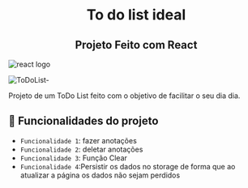 <h1 align="center"> To do list ideal </h1>

<h2 align="center"> Projeto Feito com React</h2>


![react logo](https://user-images.githubusercontent.com/92690350/183786725-c78c63f0-99d5-42bc-96fb-fc50b970d072.png)


![ToDoList-](https://user-images.githubusercontent.com/92690350/183785507-e286a0d5-3917-4e91-bbb8-49889def7866.png)


Projeto de um ToDo List feito com o objetivo de facilitar o seu dia dia.

## :hammer: Funcionalidades do projeto

- `Funcionalidade 1`: fazer anotações
- `Funcionalidade 2`: deletar anotações
- `Funcionalidade 3`: Função Clear
- `Funcionalidade 4`:Persistir os dados no storage de forma que ao atualizar a página os dados não sejam perdidos



